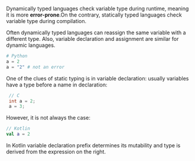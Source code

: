 Dynamically typed languages check variable type during runtime, meaning it is more **error-prone**.On the contrary,
statically typed languages check variable type during compilation.

Often dynamically typed languages can reassign the same variable with a different type. Also, variable declaration and
assignment are similar for dynamic languages.

```Python
# Python
a = 2
a = "2" # not an error
```

One of the clues of static typing is in variable declaration:
usually variables have a type before a name in declaration:

```C
 // C
 int a = 2;
 a = 3;
```

However, it is not always the case:

```Kotlin
// Kotlin
val a = 2
```

In Kotlin variable declaration prefix determines its mutability and type is derived from the expression on the right.
